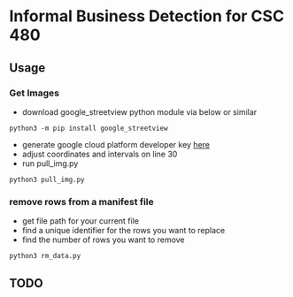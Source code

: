 # Informal Business Detection for CSC 480

## Usage

### Get Images
- download google_streetview python module via below or similar
``` 
python3 -m pip install google_streetview
```
- generate google cloud platform developer key [here](https://cloud.google.com/docs/authentication/api-keys)
- adjust coordinates and intervals on line 30
- run pull_img.py
```
python3 pull_img.py
```

### remove rows from a manifest file

- get file path for your current file
- find a unique identifier for the rows you want to replace
- find the number of rows you want to remove
```
python3 rm_data.py
```

## TODO
